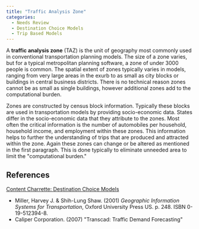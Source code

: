 ```yaml
---
title: "Traffic Analysis Zone"
categories:
  - Needs Review
  - Destination Choice Models
  - Trip Based Models
---
```


A **traffic analysis zone** (TAZ) is the unit of geography most commonly used in conventional transportation planning models. The size of a zone varies, but for a typical metropolitan planning software, a zone of under 3000 people is common. The spatial extent of zones typically varies in models, ranging from very large areas in the exurb to as small as city blocks or buildings in central business districts. There is no technical reason zones cannot be as small as single buildings, however additional zones add to the computational burden.

Zones are constructed by census block information. Typically these blocks are used in transportation models by providing socio-economic data. States differ in the socio-economic data that they attribute to the zones. Most often the critical information is the number of automobiles per household, household income, and employment within these zones. This information helps to further the understanding of trips that are produced and attracted within the zone. Again these zones can change or be altered as mentioned in the first paragraph. This is done typically to eliminate unneeded area to limit the "computational burden."

References
----------

[Content Charrette: Destination Choice Models](Content_Charrette_Destination_Choice_Models)

-   Miller, Harvey J. & Shih-Lung Shaw. (2001) *Geographic Information Systems for Transportation*, Oxford University Press US. p. 248. ISBN 0-19-512394-8.
-   Caliper Corporation. (2007) "Transcad: Traffic Demand Forecasting"


